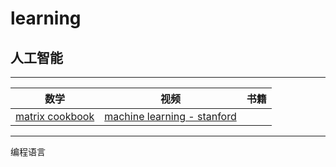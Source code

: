 learning    
====    
人工智能
-------    
--------------
|数学       |   视频        | 书籍  |
| ------------- |:-------------:| -----:|
| [matrix cookbook](http://www2.imm.dtu.dk/pubdb/views/edoc_download.php/3274/pdf/imm3274.pdf)      | [machine learning - stanford](https://www.coursera.org/learn/machine-learning) |  |
---------------
编程语言
